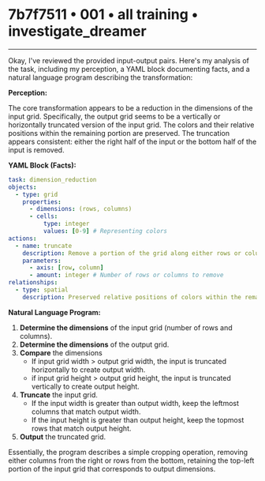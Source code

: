 # 7b7f7511 • 001 • all training • investigate_dreamer

---
Okay, I've reviewed the provided input-output pairs. Here's my analysis of the task, including my perception, a YAML block documenting facts, and a natural language program describing the transformation:

**Perception:**

The core transformation appears to be a reduction in the dimensions of the input grid. Specifically, the output grid seems to be a vertically or horizontally truncated version of the input grid. The colors and their relative positions within the remaining portion are preserved. The truncation appears consistent: either the right half of the input or the bottom half of the input is removed.

**YAML Block (Facts):**



```yaml
task: dimension_reduction
objects:
  - type: grid
    properties:
      - dimensions: (rows, columns)
      - cells:
          type: integer
          values: [0-9] # Representing colors
actions:
  - name: truncate
    description: Remove a portion of the grid along either rows or columns.
    parameters:
      - axis: [row, column]
      - amount: integer # Number of rows or columns to remove
relationships:
  - type: spatial
    description: Preserved relative positions of colors within the remaining grid after truncation.
```



**Natural Language Program:**

1. **Determine the dimensions** of the input grid (number of rows and columns).
2. **Determine the dimensions** of the output grid.
3. **Compare** the dimensions
   * If input grid width > output grid width, the input is truncated horizontally to create output width.
   * if input grid height > output grid height, the input is truncated vertically to create output height.
4. **Truncate** the input grid.
   - If the input width is greater than output width, keep the leftmost columns that match output width.
   - If the input height is greater than output height, keep the topmost rows that match output height.
5. **Output** the truncated grid.

Essentially, the program describes a simple cropping operation, removing either columns from the right or rows from the bottom, retaining the top-left portion of the input grid that corresponds to output dimensions.

